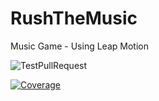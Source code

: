 # RushTheMusic
Music Game - Using Leap Motion


![TestPullRequest](https://github.com/AlohaGames/RushTheMusic/actions/workflows/develop.yml/badge.svg?branch=develop)

[![Coverage](../../blob/gh-pages/coverage-results/badge_linecoverage.svg "Line Coverage")](https://alohagames.github.io/RushTheMusic/coverage-results)
